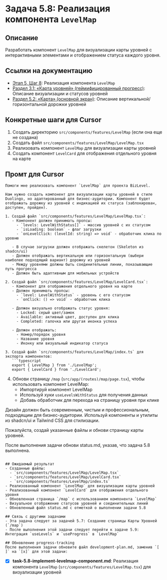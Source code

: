 # Задача 5.8: Реализация компонента `LevelMap`

## Описание
Разработать компонент `LevelMap` для визуализации карты уровней с интерактивными элементами и отображением статуса каждого уровня.

## Ссылки на документацию
- [Этап 5, Шаг 8](../BizLevel-%20План%20Реализации%20Проекта.%2031.03.rtf): Реализация компонента `LevelMap`
- [Раздел 3.1: «Карта уровней» (геймифицированный прогресс)](../Данные%20по%20МВП,%2025.04.pdf): Описание визуализации и статусов уровней
- [Раздел 5.2: «Карта» (основной экран)](../Данные%20по%20МВП,%2025.04.pdf): Описание вертикальной/горизонтальной дорожки уровней

## Конкретные шаги для Cursor
1. Создать директорию `src/components/features/LevelMap` (если она еще не создана)
2. Создать файл `src/components/features/LevelMap/LevelMap.tsx`
3. Реализовать компонент `LevelMap` для визуализации карты уровней
4. Создать компонент `LevelCard` для отображения отдельного уровня на карте

## Промт для Cursor
```
Помоги мне реализовать компонент `LevelMap` для проекта BizLevel.

Нам нужно создать компонент для визуализации карты уровней в стиле Duolingo, но адаптированный для бизнес-аудитории. Компонент будет отображать дорожку из уровней с индикацией их статуса (заблокирован, доступен, пройден).

1. Создай файл `src/components/features/LevelMap/LevelMap.tsx`:
   - Компонент должен принимать пропсы:
     - `levels: LevelWithStatus[]` - массив уровней с их статусом
     - `isLoading: boolean` - флаг загрузки
     - `onLevelClick: (levelId: string) => void` - обработчик клика по уровню
   
   - В случае загрузки должен отображать скелетон (Skeleton из shadcn/ui)
   - Должен отображать вертикальную или горизонтальную (выбери наиболее подходящий вариант) дорожку из уровней
   - Между уровнями должны быть соединительные линии, показывающие путь прогресса
   - Должен быть адаптивным для мобильных устройств

2. Создай файл `src/components/features/LevelMap/LevelCard.tsx`:
   - Компонент для отображения отдельного уровня на карте
   - Должен принимать пропсы:
     - `level: LevelWithStatus` - уровень с его статусом
     - `onClick: () => void` - обработчик клика
   
   - Должен визуально отображать статус уровня:
     - Locked: серый цвет/замок
     - Available: активный цвет, доступен для клика
     - Completed: галочка или другая иконка успеха
   
   - Должен отображать:
     - Номер/порядок уровня
     - Название уровня
     - Иконку или визуальный индикатор статуса

3. Создай файл `src/components/features/LevelMap/index.ts` для экспорта компонентов:
   ```typescript
   export { LevelMap } from './LevelMap';
   export { LevelCard } from './LevelCard';
   ```

4. Обнови страницу `/map` (`src/app/(routes)/map/page.tsx`), чтобы использовать компонент LevelMap:
   - Импортируй компонент LevelMap
   - Используй хуки `useLevelsWithStatus` для получения данных
   - Добавь обработчик для перехода на страницу уровня при клике

Дизайн должен быть современным, чистым и профессиональным, подходящим для бизнес-аудитории. Используй компоненты и утилиты из shadcn/ui и Tailwind CSS для стилизации.

Пожалуйста, создай указанные файлы и обнови страницу карты уровней.

После выполнения задачи обнови status.md, указав, что задача 5.8 выполнена.
```

## Ожидаемый результат
- Созданные файлы:
  - `src/components/features/LevelMap/LevelMap.tsx`
  - `src/components/features/LevelMap/LevelCard.tsx`
  - `src/components/features/LevelMap/index.ts`
- Реализованный компонент `LevelMap` для визуализации карты уровней
- Реализованный компонент `LevelCard` для отображения отдельного уровня
- Обновленная страница `/map` с использованием компонента `LevelMap`
- Визуальное отображение статусов уровней и соединительных линий
- Обновленный файл status.md с отметкой о выполнении задачи 5.8

## Связь с другими задачами
- Эта задача следует за задачей 5.7: Создание страницы Карты Уровней (`/map`)
- После выполнения этой задачи следует перейти к задаче 5.9: Интеграция `useLevels` и `useProgress` в `LevelMap`

## Обновление progress-tracking
После выполнения задачи обновите файл development-plan.md, заменив `[ ]` на `[x]` для этой задачи:
```
* [x] **task-5.8-implement-levelmap-component.md**: Реализация компонента `LevelMap` (`src/components/features/LevelMap.tsx`) для визуализации уровней
```

